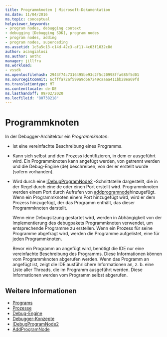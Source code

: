 ```yaml
---
title: Programmknoten | Microsoft-Dokumentation
ms.date: 11/04/2016
ms.topic: conceptual
helpviewer_keywords:
- program nodes, debugging context
- debugging [Debugging SDK], program nodes
- program nodes, adding
- program nodes, superceding
ms.assetid: 1c5a5c13-c14d-42c3-af11-4c63f1032c8d
author: acangialosi
ms.author: anthc
manager: jillfra
ms.workload:
- vssdk
ms.openlocfilehash: 2943f74c7316495be93c2f5c20998ffa685f5d01
ms.sourcegitcommit: 6cfffa72af599a9d667249caaaa411bb28ea69fd
ms.translationtype: MT
ms.contentlocale: de-DE
ms.lasthandoff: 09/02/2020
ms.locfileid: "80738218"
---
```

# <a name="program-nodes"></a>Programmknoten
In der Debugger-Architektur ein *Programmknoten*:

- Ist eine vereinfachte Beschreibung eines Programms.

- Kann sich selbst und den Prozess identifizieren, in dem er ausgeführt wird. Ein Programmknoten kann angefügt werden, von getrennt werden und die Debug-Engine (de) beschreiben, von der er erstellt wurde (sofern vorhanden).

- Wird durch eine [IDebugProgramNode2](../../extensibility/debugger/reference/idebugprogramnode2.md) -Schnittstelle dargestellt, die in der Regel durch eine de oder einen Port erstellt wird. Programmknoten werden einem Port durch Aufrufen von [addprogramnode](../../extensibility/debugger/reference/idebugportnotify2-addprogramnode.md)hinzugefügt. Wenn ein Programmknoten einem Port hinzugefügt wird, wird er dem Prozess hinzugefügt, der das Programm enthält, das dieser Programmknoten darstellt.

  Wenn eine Debugsitzung gestartet wird, werden in Abhängigkeit von der Implementierung des debugpakets Programmknoten verwendet, um entsprechende Programme zu erstellen. Wenn ein Prozess für seine Programme abgefragt wird, werden die Programme aufgelistet, eine für jeden Programmknoten.

  Bevor ein Programm an angefügt wird, benötigt die IDE nur eine vereinfachte Beschreibung des Programms. Diese Informationen können vom Programmknoten abgerufen werden. Wenn das Programm an angefügt ist, zeigt die IDE ausführlichere Informationen an, z. b. eine Liste aller Threads, die im Programm ausgeführt werden. Diese Informationen werden vom Programm selbst abgerufen.

## <a name="see-also"></a>Weitere Informationen
- [Programs](../../extensibility/debugger/programs.md)
- [Prozesse](../../extensibility/debugger/processes.md)
- [Debug-Engine](../../extensibility/debugger/debug-engine.md)
- [Debugger-Konzepte](../../extensibility/debugger/debugger-concepts.md)
- [IDebugProgramNode2](../../extensibility/debugger/reference/idebugprogramnode2.md)
- [AddProgramNode](../../extensibility/debugger/reference/idebugportnotify2-addprogramnode.md)
